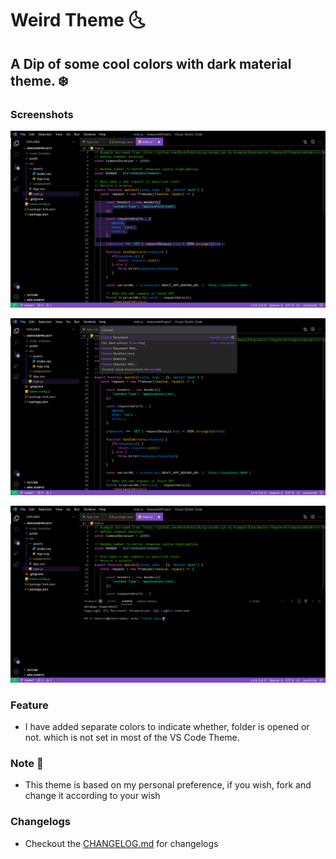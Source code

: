 # Weird Theme 🌜
## A Dip of some cool colors with dark material theme. ❄️
### Screenshots



![Screen with Selection](assets/sc_1.jpeg)

![With Active option](assets/sc_2.jpeg)

![Custom color for terminal too](assets/sc_3.jpeg)

### Feature
- I have added separate colors to indicate whether, folder is opened or not. which is not set in most of the VS Code Theme.

### Note 📝
- This theme is based on my personal preference, if you wish, fork and change it according to your wish

### Changelogs

- Checkout the [CHANGELOG.md](CHANGELOG.md) for changelogs